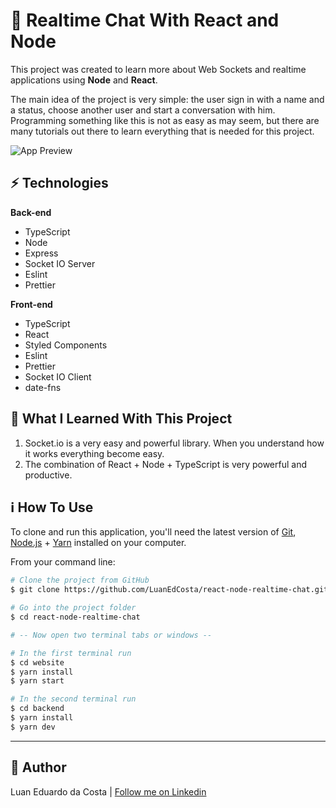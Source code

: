 # :speech_balloon: Realtime Chat With React and Node

This project was created to learn more about Web Sockets and realtime applications using **Node** and **React**.

The main idea of the project is very simple: the user sign in with a name and a status, choose another user and start a conversation with him. Programming something like this is not as easy as may seem, but there are many tutorials out there to learn everything that is needed for this project.

<img src="preview.gif" alt="App Preview" />

## :zap: Technologies

**Back-end**

- TypeScript
- Node
- Express
- Socket IO Server
- Eslint
- Prettier

**Front-end**

- TypeScript
- React
- Styled Components
- Eslint
- Prettier
- Socket IO Client
- date-fns

## :rocket: What I Learned With This Project

1. Socket.io is a very easy and powerful library. When you understand how it works everything become easy.
2. The combination of React + Node + TypeScript is very powerful and productive.

## :information_source: How To Use

To clone and run this application, you'll need the latest version of [Git][git], [Node.js][nodejs] + [Yarn][yarn] installed on your computer.

From your command line:

```bash
# Clone the project from GitHub
$ git clone https://github.com/LuanEdCosta/react-node-realtime-chat.git

# Go into the project folder
$ cd react-node-realtime-chat

# -- Now open two terminal tabs or windows --

# In the first terminal run
$ cd website
$ yarn install
$ yarn start

# In the second terminal run
$ cd backend
$ yarn install
$ yarn dev
```

---

## :man: Author

Luan Eduardo da Costa | [Follow me on Linkedin](https://www.linkedin.com/in/luaneducosta/)

[git]: https://git-scm.com
[nodejs]: https://nodejs.org/
[yarn]: https://yarnpkg.com/
